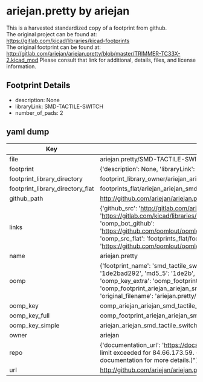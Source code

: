 # ariejan.pretty by ariejan  
This is a harvested standardized copy of a footprint from github.  
The original project can be found at:  
https://gitlab.com/kicad/libraries/kicad-footprints  
The original footprint can be found at:
http://gitlab.com/ariejan/ariejan.pretty/blob/master/TRIMMER-TC33X-2.kicad_mod
Please consult that link for additional, details, files, and license information.  
## Footprint Details
* description: None  
* libraryLink: SMD-TACTILE-SWITCH  
* number_of_pads: 2  
## yaml dump  
| Key | Value |  
| --- | --- |  
| file | ariejan.pretty/SMD-TACTILE-SWITCH.kicad_mod |  
| footprint | {'description': None, 'libraryLink': 'SMD-TACTILE-SWITCH', 'number_of_pads': 2} |  
| footprint_library_directory | footprint_library_owner/ariejan_ariejan.pretty |  
| footprint_library_directory_flat | footprints_flat/ariejan_ariejan_smd_tactile_switch/working |  
| github_path | http://github.com/ariejan/ariejan.pretty/blob/master/SMD-TACTILE-SWITCH.kicad_mod |  
| links | {'github_src': 'http://gitlab.com/ariejan/ariejan.pretty/blob/master/TRIMMER-TC33X-2.kicad_mod', 'github_src_repo': 'https://gitlab.com/kicad/libraries/kicad-footprints', 'oomp_bot': 'footprints/ariejan_ariejan_smd_tactile_switch/working', 'oomp_bot_github': 'https://github.com/oomlout/oomlout_oomp_footprint_bot/tree/main/footprints/ariejan_ariejan_smd_tactile_switch/working', 'oomp_src_flat': 'footprints_flat/footprints_flat/ariejan_ariejan_smd_tactile_switch/working', 'oomp_src_flat_github': 'https://github.com/oomlout/oomlout_oomp_footprint_src/tree/main/footprints_flat/ariejan_ariejan_smd_tactile_switch/working'} |  
| name | ariejan.pretty |  
| oomp | {'footprint_name': 'smd_tactile_switch', 'library_name': 'ariejan', 'md5': '1de2bad2927e52df7a64946b7eb3a34a', 'md5_10': '1de2bad292', 'md5_5': '1de2b', 'md5_6': '1de2ba', 'oomp_key': 'oomp_ariejan_ariejan_smd_tactile_switch', 'oomp_key_extra': 'oomp_footprint_ariejan_ariejan_smd_tactile_switch', 'oomp_key_full': 'oomp_footprint_ariejan_ariejan_smd_tactile_switch_1de2ba', 'oomp_key_simple': 'ariejan_ariejan_smd_tactile_switch', 'original_filename': 'ariejan.pretty/SMD-TACTILE-SWITCH.kicad_mod', 'owner_name': 'ariejan'} |  
| oomp_key | oomp_ariejan_ariejan_smd_tactile_switch |  
| oomp_key_full | oomp_footprint_ariejan_ariejan_smd_tactile_switch |  
| oomp_key_simple | ariejan_ariejan_smd_tactile_switch |  
| owner | ariejan |  
| repo | {'documentation_url': 'https://docs.github.com/rest/overview/resources-in-the-rest-api#rate-limiting', 'message': "API rate limit exceeded for 84.66.173.59. (But here's the good news: Authenticated requests get a higher rate limit. Check out the documentation for more details.)"} |  
| url | http://github.com/ariejan/ariejan.pretty |  


